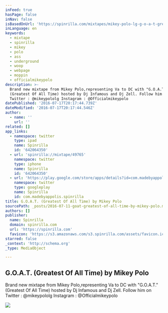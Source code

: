 ```yaml
---
inFeed: true
hasPage: false
inNav: false
isBasedOnUrl: 'https://spinrilla.com/mixtapes/mikey-polo-lg-g-o-a-t-greatest-of-all-time'
inLanguage: en
keywords:
  - mixtape
  - spinrilla
  - mikey
  - polo
  - ass
  - underground
  - woop
  - webpage
  - moppin
  - officialmikeypolo
description: >-
  Brand new mixtape from Mikey Polo,representing Va to DC with "G.O.A.T."
  (Greatest Of All Time) hosted by Dj Infamous and Dj Zell. Follow him on
  Twitter : @mikeypololg Instagram : @Officialmikeypolo
datePublished: '2016-07-17T20:17:44.739Z'
dateModified: '2016-07-17T20:17:44.546Z'
author:
  - name: ''
    url: ''
related: []
app_links:
  - namespace: twitter
    type: ipad
    name: Spinrilla
    id: '642064350'
  - url: 'spinrilla://mixtape/49765'
    namespace: twitter
    type: iphone
    name: Spinrilla
    id: '642064350'
  - url: 'https://play.google.com/store/apps/details?id=com.madebyappolis.spinrilla'
    namespace: twitter
    type: googleplay
    name: Spinrilla
    id: com.madebyappolis.spinrilla
title: G.O.A.T. (Greatest Of All Time) by Mikey Polo
sourcePath: _posts/2016-07-11-goat-greatest-of-all-time-by-mikey-polo.md
authors: []
publisher:
  name: Spinrilla
  domain: spinrilla.com
  url: 'https://spinrilla.com'
  favicon: 'https://s3.amazonaws.com/s3.spinrilla.com/assets/favicon.ico'
starred: false
_context: 'http://schema.org'
_type: MediaObject

---
```

<article style=""><h1>G.O.A.T. (Greatest Of All Time) by Mikey Polo</h1><p>Brand new mixtape from Mikey Polo,representing Va to DC with "G.O.A.T." (Greatest Of All Time) hosted by Dj Infamous and Dj Zell. Follow him on Twitter : @mikeypololg Instagram : @Officialmikeypolo</p><img src="https://cdn.spinrilla.com/albums/49765/large/e38d2d42d9cc1bf2252d.jpg?1467834842" /></article>